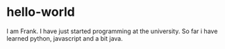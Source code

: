 # hello-world
I am Frank. I have just started programming at the university.
So far i have learned python, javascript and a bit java. 
